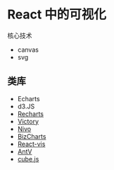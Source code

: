 # React 中的可视化

核心技术
- canvas
- svg

## 类库

- Echarts
- d3.JS
- [Recharts](http://recharts.org/)
- [Victory](https://formidable.com/open-source/victory/)
- [Nivo](https://nivo.rocks/)
- [BizCharts](https://bizcharts.net/products/bizCharts)
- [React-vis](https://uber.github.io/react-vis/)
- [AntV](https://antv.alipay.com/zh-cn/index.html)
- [cube.js](https://cube.dev/)
